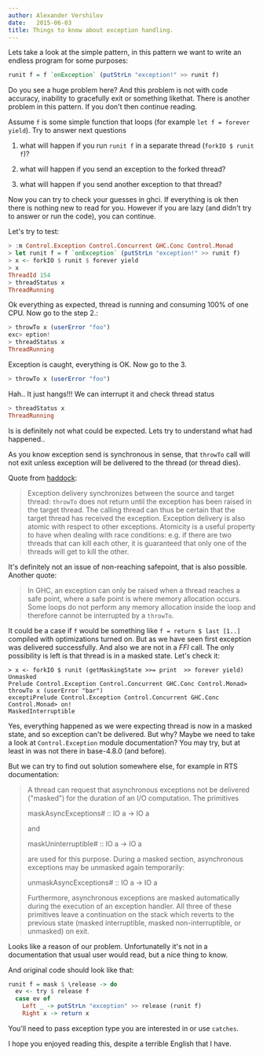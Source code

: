 ```yaml
---
author: Alexander Vershilov
date:   2015-06-03
title: Things to know about exception handling.
---
```


Lets take a look at the simple pattern, in this pattern we want to write
an endless program for some purposes:

```haskell
runit f = f `onException` (putStrLn "exception!" >> runit f)
```

Do you see a huge problem here? And this problem is not with code
accuracy, inability to gracefully exit or something likethat. There is another
problem in this pattern. If you don't then continue reading.

Assume `f` is some simple function that loops (for example `let f = forever yield`). Try to answer next questions

  1. what will happen if you run `runit f` in a separate thread
     (`forkIO $ runit f`)?

  2. what will happen if you send an exception to the forked thread?

  3. what will happen if you send another exception to that thread?

Now you can try to check your guesses in ghci. If everything is ok
then there is nothing new to read for you. However if you are lazy
(and didn't try to answer or run the code), you can continue.


Let's try to test:

```haskell
> :m Control.Exception Control.Concurrent GHC.Conc Control.Monad
> let runit f = f `onException` (putStrLn "exception!" >> runit f)
> x <- forkIO $ runit $ forever yield
> x
ThreadId 154
> threadStatus x
ThreadRunning
```

Ok everything as expected, thread is running and consuming 100% of one CPU.
Now go to the step 2.:

```haskell
> throwTo x (userError "foo")
exc> eption!
> threadStatus x
ThreadRunning
```

Exception is caught, everything is OK. Now go to the 3.

```haskell
> throwTo x (userError "foo")
```

Hah.. It just hangs!!! We can interrupt it and check thread status

```haskell
> threadStatus x
ThreadRunning
```

Is is definitely not what could be expected. Lets try to understand what
had happened..

As you know exception send is synchronous in sense, that `throwTo` call
will not exit unless exception will be delivered to the thread (or thread dies).

Quote from [haddock](https://hackage.haskell.org/package/base-4.7.0.2/docs/Control-Concurrent.html):

> Exception delivery synchronizes between the source and target thread: `throwTo` does not return until the exception has been raised in the target thread. The calling thread can thus be certain that the target thread has received the exception. Exception delivery is also atomic with respect to other exceptions. Atomicity is a useful property to have when dealing with race conditions: e.g. if there are two threads that can kill each other, it is guaranteed that only one of the threads will get to
kill the other.

It's definitely not an issue of non-reaching safepoint, that is also possible. Another quote:

> In GHC, an exception can only be raised when a thread reaches a safe point, where a safe point is where memory allocation occurs. Some loops do not perform any memory allocation inside the loop and therefore cannot be interrupted by a `throwTo`.

It could be a case if `f` would be something like `f = return $ last [1..]` compiled with optimizations
turned on. But as we have seen first exception was delivered successfully.
And also we are not in a *FFI* call. The only possibility is left is that thread is in a masked state.
Let's check it:

```
> x <- forkIO $ runit (getMaskingState >>= print  >> forever yield)
Unmasked
Prelude Control.Exception Control.Concurrent GHC.Conc Control.Monad> throwTo x (userError "bar")
exceptiPrelude Control.Exception Control.Concurrent GHC.Conc Control.Monad> on!
MaskedInterruptible
```
Yes, everything happened as we were expecting thread is now in a masked state,
and so exception can't be delivered. But why? Maybe we need to take a look at
`Control.Exception` module documentation? You may try, but at least in was not there
in base-4.8.0 (and before).

But we can try to find out solution somewhere else, for example in RTS documentation:

> A thread can request that asynchronous exceptions not be delivered
> ("masked") for the duration of an I/O computation. The primitives
>
> maskAsyncExceptions# :: IO a -> IO a
>
> and
>
> maskUninterruptible# :: IO a -> IO a
>
> are used for this purpose. During a masked section, asynchronous
> exceptions may be unmasked again temporarily:
> 
> unmaskAsyncExceptions# :: IO a -> IO a
> 
> Furthermore, asynchronous exceptions are masked automatically during
> the execution of an exception handler. All three of these primitives
> leave a continuation on the stack which reverts to the previous
> state (masked interruptible, masked non-interruptible, or unmasked)
> on exit.

Looks like a reason of our problem. Unfortunatelly it's not in a documentation
that usual user would read, but a nice thing to know.

And original code should look like that:

```haskell
runit f = mask $ \release -> do
  ev <- try $ release f
  case ev of
    Left _ -> putStrLn "exception" >> release (runit f)
    Right x -> return x
```

You'll need to pass exception type you are interested in or use `catches`.

I hope you enjoyed reading this, despite a terrible English that I have.
